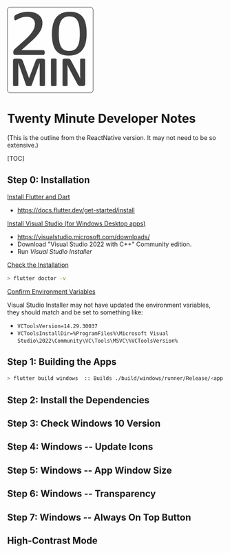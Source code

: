 ![Twenty Minute](BuildResources/icons/20min_logo.png "Twenty Minute")

# Twenty Minute Developer Notes

(This is the outline from the ReactNative version. It may not need to be so extensive.)

[TOC]

## Step 0: Installation 

 <u>Install Flutter and Dart</u>

- https://docs.flutter.dev/get-started/install

<u>Install Visual Studio (for Windows Desktop apps)</u>

- https://visualstudio.microsoft.com/downloads/ 
- Download "Visual Studio 2022 with C++" Community edition.
- Run *Visual Studio Installer*

<u>Check the Installation</u>

```bash
> flutter doctor -v
```

<u>Confirm Environment Variables</u>

Visual Studio Installer may not have updated the environment variables, they should match and be set to something like:

- `VCToolsVersion=14.29.30037`
- `VCToolsInstallDir=%ProgramFiles%\Microsoft Visual Studio\2022\Community\VC\Tools\MSVC\%VCToolsVersion%`

## Step 1: Building the Apps

```bash
> flutter build windows  :: Builds ./build/windows/runner/Release/<app name>.exe
```

## Step 2: Install the Dependencies

## Step 3: Check Windows 10 Version

## Step 4: Windows -- Update Icons

## Step 5: Windows -- App Window Size

## Step 6: Windows -- Transparency

## Step 7: Windows -- Always On Top Button

## High-Contrast Mode
